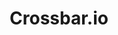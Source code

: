 ---
blog: http://crossbario.com/blog
codehost: https://github.com/https://github.com/crossbario/crossbar
logohandle: crossbario
sort: crossbar
title: Crossbar.io
twitter: https://x.com/crossbario
website: https://crossbar.io/
---